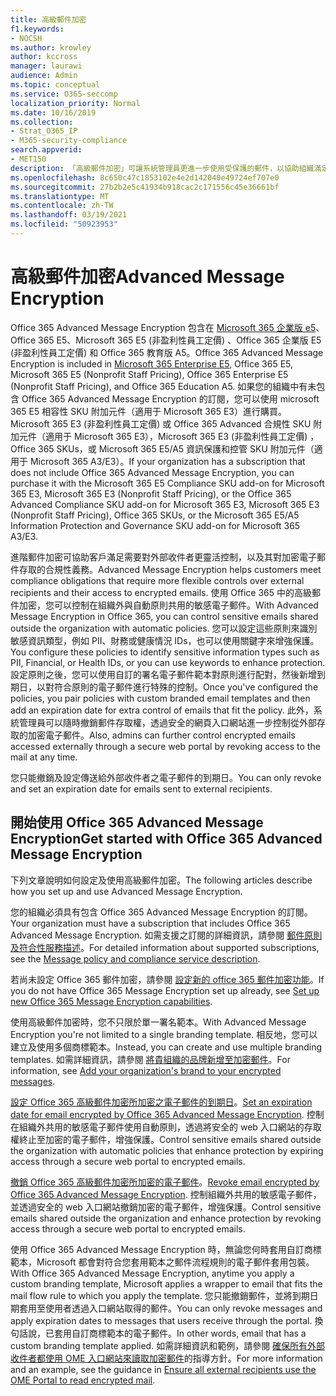 ```yaml
---
title: 高級郵件加密
f1.keywords:
- NOCSH
ms.author: krowley
author: kccross
manager: laurawi
audience: Admin
ms.topic: conceptual
ms.service: O365-seccomp
localization_priority: Normal
ms.date: 10/16/2019
ms.collection:
- Strat_O365_IP
- M365-security-compliance
search.appverid:
- MET150
description: 「高級郵件加密」可讓系統管理員更進一步使用受保護的郵件，以協助組織滿足其相容性義務。
ms.openlocfilehash: 8c650c47c1853102e4e2d142040e49724ef707e0
ms.sourcegitcommit: 27b2b2e5c41934b918cac2c171556c45e36661bf
ms.translationtype: MT
ms.contentlocale: zh-TW
ms.lasthandoff: 03/19/2021
ms.locfileid: "50923953"
---
```

# <a name="advanced-message-encryption"></a><span data-ttu-id="949c5-103">高級郵件加密</span><span class="sxs-lookup"><span data-stu-id="949c5-103">Advanced Message Encryption</span></span>

<span data-ttu-id="949c5-104">Office 365 Advanced Message Encryption 包含在 [Microsoft 365 企業版 e5](https://www.microsoft.com/microsoft-365/enterprise/home)、Office 365 E5、Microsoft 365 E5 (非盈利性員工定價) 、Office 365 企業版 E5 (非盈利性員工定價) 和 Office 365 教育版 A5。</span><span class="sxs-lookup"><span data-stu-id="949c5-104">Office 365 Advanced Message Encryption is included in [Microsoft 365 Enterprise E5](https://www.microsoft.com/microsoft-365/enterprise/home), Office 365 E5, Microsoft 365 E5 (Nonprofit Staff Pricing), Office 365 Enterprise E5 (Nonprofit Staff Pricing), and Office 365 Education A5.</span></span> <span data-ttu-id="949c5-105">如果您的組織中有未包含 Office 365 Advanced Message Encryption 的訂閱，您可以使用 microsoft 365 E5 相容性 SKU 附加元件（適用于 Microsoft 365 E3）進行購買。 Microsoft 365 E3 (非盈利性員工定價) 或 Office 365 Advanced 合規性 SKU 附加元件（適用于 Microsoft 365 E3），Microsoft 365 E3 (非盈利性員工定價) ，Office 365 SKUs，或 Microsoft 365 E5/A5 資訊保護和控管 SKU 附加元件（適用于 Microsoft 365 A3/E3）。</span><span class="sxs-lookup"><span data-stu-id="949c5-105">If your organization has a subscription that does not include Office 365 Advanced Message Encryption, you can purchase it with the Microsoft 365 E5 Compliance SKU add-on for Microsoft 365 E3, Microsoft 365 E3 (Nonprofit Staff Pricing), or the Office 365 Advanced Compliance SKU add-on for Microsoft 365 E3, Microsoft 365 E3 (Nonprofit Staff Pricing), Office 365 SKUs, or the Microsoft 365 E5/A5 Information Protection and Governance SKU add-on for Microsoft 365 A3/E3.</span></span>

<span data-ttu-id="949c5-106">進階郵件加密可協助客戶滿足需要對外部收件者更靈活控制，以及其對加密電子郵件存取的合規性義務。</span><span class="sxs-lookup"><span data-stu-id="949c5-106">Advanced Message Encryption helps customers meet compliance obligations that require more flexible controls over external recipients and their access to encrypted emails.</span></span> <span data-ttu-id="949c5-107">使用 Office 365 中的高級郵件加密，您可以控制在組織外與自動原則共用的敏感電子郵件。</span><span class="sxs-lookup"><span data-stu-id="949c5-107">With Advanced Message Encryption in Office 365, you can control sensitive emails shared outside the organization with automatic policies.</span></span> <span data-ttu-id="949c5-108">您可以設定這些原則來識別敏感資訊類型，例如 PII、財務或健康情況 IDs，也可以使用關鍵字來增強保護。</span><span class="sxs-lookup"><span data-stu-id="949c5-108">You configure these policies to identify sensitive information types such as PII, Financial, or Health IDs, or you can use keywords to enhance protection.</span></span> <span data-ttu-id="949c5-109">設定原則之後，您可以使用自訂的署名電子郵件範本對原則進行配對，然後新增到期日，以對符合原則的電子郵件進行特殊的控制。</span><span class="sxs-lookup"><span data-stu-id="949c5-109">Once you've configured the policies, you pair policies with custom branded email templates and then add an expiration date for extra control of emails that fit the policy.</span></span> <span data-ttu-id="949c5-110">此外，系統管理員可以隨時撤銷郵件存取權，透過安全的網頁入口網站進一步控制從外部存取的加密電子郵件。</span><span class="sxs-lookup"><span data-stu-id="949c5-110">Also, admins can further control encrypted emails accessed externally through a secure web portal by revoking access to the mail at any time.</span></span>

<span data-ttu-id="949c5-111">您只能撤銷及設定傳送給外部收件者之電子郵件的到期日。</span><span class="sxs-lookup"><span data-stu-id="949c5-111">You can only revoke and set an expiration date for emails sent to external recipients.</span></span>

## <a name="get-started-with-office-365-advanced-message-encryption"></a><span data-ttu-id="949c5-112">開始使用 Office 365 Advanced Message Encryption</span><span class="sxs-lookup"><span data-stu-id="949c5-112">Get started with Office 365 Advanced Message Encryption</span></span>

<span data-ttu-id="949c5-113">下列文章說明如何設定及使用高級郵件加密。</span><span class="sxs-lookup"><span data-stu-id="949c5-113">The following articles describe how you set up and use Advanced Message Encryption.</span></span>

<span data-ttu-id="949c5-114">您的組織必須具有包含 Office 365 Advanced Message Encryption 的訂閱。</span><span class="sxs-lookup"><span data-stu-id="949c5-114">Your organization must have a subscription that includes Office 365 Advanced Message Encryption.</span></span> <span data-ttu-id="949c5-115">如需支援之訂閱的詳細資訊，請參閱 [郵件原則及符合性服務描述](/office365/servicedescriptions/exchange-online-service-description/message-policy-and-compliance)。</span><span class="sxs-lookup"><span data-stu-id="949c5-115">For detailed information about supported subscriptions, see the [Message policy and compliance service description](/office365/servicedescriptions/exchange-online-service-description/message-policy-and-compliance).</span></span>

<span data-ttu-id="949c5-116">若尚未設定 Office 365 郵件加密，請參閱 [設定新的 office 365 郵件加密功能](set-up-new-message-encryption-capabilities.md)。</span><span class="sxs-lookup"><span data-stu-id="949c5-116">If you do not have Office 365 Message Encryption set up already, see [Set up new Office 365 Message Encryption capabilities](set-up-new-message-encryption-capabilities.md).</span></span>

<span data-ttu-id="949c5-117">使用高級郵件加密時，您不只限於單一署名範本。</span><span class="sxs-lookup"><span data-stu-id="949c5-117">With Advanced Message Encryption you're not limited to a single branding template.</span></span> <span data-ttu-id="949c5-118">相反地，您可以建立及使用多個商標範本。</span><span class="sxs-lookup"><span data-stu-id="949c5-118">Instead, you can create and use multiple branding templates.</span></span> <span data-ttu-id="949c5-119">如需詳細資訊，請參閱 [將貴組織的品牌新增至加密郵件](add-your-organization-brand-to-encrypted-messages.md)。</span><span class="sxs-lookup"><span data-stu-id="949c5-119">For information, see [Add your organization's brand to your encrypted messages](add-your-organization-brand-to-encrypted-messages.md).</span></span>

<span data-ttu-id="949c5-120">[設定 Office 365 高級郵件加密所加密之電子郵件的到期日](ome-advanced-expiration.md)。</span><span class="sxs-lookup"><span data-stu-id="949c5-120">[Set an expiration date for email encrypted by Office 365 Advanced Message Encryption](ome-advanced-expiration.md).</span></span> <span data-ttu-id="949c5-121">控制在組織外共用的敏感電子郵件使用自動原則，透過將安全的 web 入口網站的存取權終止至加密的電子郵件，增強保護。</span><span class="sxs-lookup"><span data-stu-id="949c5-121">Control sensitive emails shared outside the organization with automatic policies that enhance protection by expiring access through a secure web portal to encrypted emails.</span></span>

<span data-ttu-id="949c5-122">[撤銷 Office 365 高級郵件加密所加密的電子郵件](revoke-ome-encrypted-mail.md)。</span><span class="sxs-lookup"><span data-stu-id="949c5-122">[Revoke email encrypted by Office 365 Advanced Message Encryption](revoke-ome-encrypted-mail.md).</span></span> <span data-ttu-id="949c5-123">控制組織外共用的敏感電子郵件，並透過安全的 web 入口網站撤銷加密的電子郵件，增強保護。</span><span class="sxs-lookup"><span data-stu-id="949c5-123">Control sensitive emails shared outside the organization and enhance protection by revoking access through a secure web portal to encrypted emails.</span></span>  

<span data-ttu-id="949c5-124">使用 Office 365 Advanced Message Encryption 時，無論您何時套用自訂商標範本，Microsoft 都會對符合您套用範本之郵件流程規則的電子郵件套用包裝。</span><span class="sxs-lookup"><span data-stu-id="949c5-124">With Office 365 Advanced Message Encryption, anytime you apply a custom branding template, Microsoft applies a wrapper to email that fits the mail flow rule to which you apply the template.</span></span> <span data-ttu-id="949c5-125">您只能撤銷郵件，並將到期日期套用至使用者透過入口網站取得的郵件。</span><span class="sxs-lookup"><span data-stu-id="949c5-125">You can only revoke messages and apply expiration dates to messages that users receive through the portal.</span></span> <span data-ttu-id="949c5-126">換句話說，已套用自訂商標範本的電子郵件。</span><span class="sxs-lookup"><span data-stu-id="949c5-126">In other words, email that has a custom branding template applied.</span></span> <span data-ttu-id="949c5-127">如需詳細資訊和範例，請參閱 [確保所有外部收件者都使用 OME 入口網站來讀取加密郵件](manage-office-365-message-encryption.md#ensure-all-external-recipients-use-the-ome-portal-to-read-encrypted-mail)的指導方針。</span><span class="sxs-lookup"><span data-stu-id="949c5-127">For more information and an example, see the guidance in [Ensure all external recipients use the OME Portal to read encrypted mail](manage-office-365-message-encryption.md#ensure-all-external-recipients-use-the-ome-portal-to-read-encrypted-mail).</span></span>